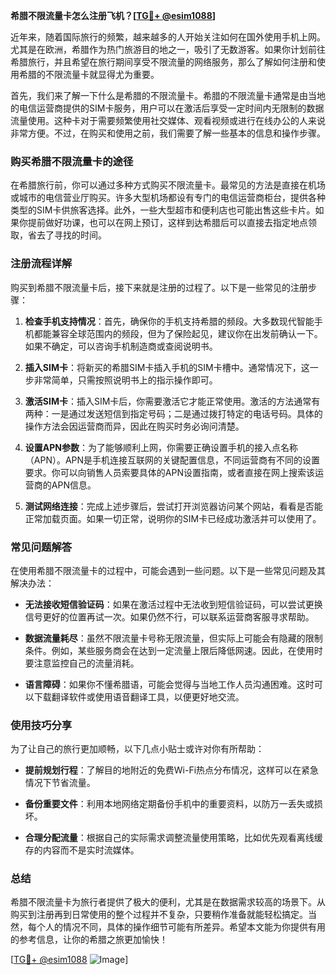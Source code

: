 **希腊不限流量卡怎么注册飞机？[[TG💪+ @esim1088](https://t.me/s/esim1088)]**

近年来，随着国际旅行的频繁，越来越多的人开始关注如何在国外使用手机上网。尤其是在欧洲，希腊作为热门旅游目的地之一，吸引了无数游客。如果你计划前往希腊旅行，并且希望在旅行期间享受不限流量的网络服务，那么了解如何注册和使用希腊的不限流量卡就显得尤为重要。

首先，我们来了解一下什么是希腊的不限流量卡。希腊的不限流量卡通常是由当地的电信运营商提供的SIM卡服务，用户可以在激活后享受一定时间内无限制的数据流量使用。这种卡对于需要频繁使用社交媒体、观看视频或进行在线办公的人来说非常方便。不过，在购买和使用之前，我们需要了解一些基本的信息和操作步骤。

### 购买希腊不限流量卡的途径

在希腊旅行前，你可以通过多种方式购买不限流量卡。最常见的方法是直接在机场或城市的电信营业厅购买。许多大型机场都设有专门的电信运营商柜台，提供各种类型的SIM卡供旅客选择。此外，一些大型超市和便利店也可能出售这些卡片。如果你提前做好功课，也可以在网上预订，这样到达希腊后可以直接去指定地点领取，省去了寻找的时间。

### 注册流程详解

购买到希腊不限流量卡后，接下来就是注册的过程了。以下是一些常见的注册步骤：

1. **检查手机支持情况**：首先，确保你的手机支持希腊的频段。大多数现代智能手机都能兼容全球范围内的频段，但为了保险起见，建议你在出发前确认一下。如果不确定，可以咨询手机制造商或查阅说明书。

2. **插入SIM卡**：将新买的希腊SIM卡插入手机的SIM卡槽中。通常情况下，这一步非常简单，只需按照说明书上的指示操作即可。

3. **激活SIM卡**：插入SIM卡后，你需要激活它才能正常使用。激活的方法通常有两种：一是通过发送短信到指定号码；二是通过拨打特定的电话号码。具体的操作方法会因运营商而异，因此在购买时务必询问清楚。

4. **设置APN参数**：为了能够顺利上网，你需要正确设置手机的接入点名称（APN）。APN是手机连接互联网的关键配置信息，不同运营商有不同的设置要求。你可以向销售人员索要具体的APN设置指南，或者直接在网上搜索该运营商的APN信息。

5. **测试网络连接**：完成上述步骤后，尝试打开浏览器访问某个网站，看看是否能正常加载页面。如果一切正常，说明你的SIM卡已经成功激活并可以使用了。

### 常见问题解答

在使用希腊不限流量卡的过程中，可能会遇到一些问题。以下是一些常见问题及其解决办法：

- **无法接收短信验证码**：如果在激活过程中无法收到短信验证码，可以尝试更换信号更好的位置再试一次。如果仍然不行，可以联系运营商客服寻求帮助。
  
- **数据流量耗尽**：虽然不限流量卡号称无限流量，但实际上可能会有隐藏的限制条件。例如，某些服务商会在达到一定流量上限后降低网速。因此，在使用时要注意监控自己的流量消耗。

- **语言障碍**：如果你不懂希腊语，可能会觉得与当地工作人员沟通困难。这时可以下载翻译软件或使用语音翻译工具，以便更好地交流。

### 使用技巧分享

为了让自己的旅行更加顺畅，以下几点小贴士或许对你有所帮助：

- **提前规划行程**：了解目的地附近的免费Wi-Fi热点分布情况，这样可以在紧急情况下节省流量。
  
- **备份重要文件**：利用本地网络定期备份手机中的重要资料，以防万一丢失或损坏。

- **合理分配流量**：根据自己的实际需求调整流量使用策略，比如优先观看离线缓存的内容而不是实时流媒体。

### 总结

希腊不限流量卡为旅行者提供了极大的便利，尤其是在数据需求较高的场景下。从购买到注册再到日常使用的整个过程并不复杂，只要稍作准备就能轻松搞定。当然，每个人的情况不同，具体的操作细节可能有所差异。希望本文能为你提供有用的参考信息，让你的希腊之旅更加愉快！

[[TG💪+ @esim1088](https://t.me/s/esim1088) ![Image](https://i.postimg.cc/4NQfJmqS/Snipaste-2025-05-13-00-14-12.png)]